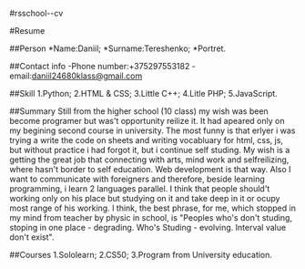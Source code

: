 ﻿#rsschool--cv

#Resume

##Person
*Name:Daniil;
*Surname:Tereshenko;
*Portret.

##Contact info
-Phone number:+375297553182
-email:daniil24680klass@gmail.com

##Skill
1.Python;
2.HTML & CSS;
3.Little C++; 
4.Litle PHP;
5.JavaScript.

##Summary
    Still from the higher school (10 class) my wish was been become programer but was't opportunity reilize it. It had apeared only on my begining second course in university. The most funny is that erlyer i was trying a write the code on sheets and writing vocabluary for html, css, js, but without practice i had forgot it, but i continue self studing. My wish is a getting the great job that connecting with arts, mind work and selfreilizing, where hasn't border to self education. Web development is that way. Also I want to communicate with foreigners and therefore, beside learning programming, i learn 2 languages parallel. I think that people should't working only on his place but studying on it and take deep in it or ocupy most range of his working. I think, the best phrase, for me, which stopped in my mind from teacher by physic in school, is "Peoples who's don't studing, stoping in one place - degrading. Who's Studing - evolving. Interval value don't exist".

##Courses
1.Sololearn;
2.CS50; 
3.Program from University education.
